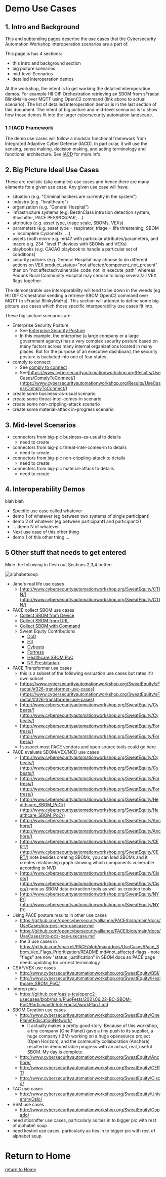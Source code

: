 # Demo Use Cases
## 1. Intro and Background

This and subtending pages describe the use cases
that the Cybersecurity Automation Workshop
interoperation scenarios are a part of.

This page is has 4 sections:
- this intro and background section
- big picture scenarios
- mid-level Scenarios
- detailed interoperation demos

At the workshop, the intent is to get working
the detailed interoperation demos.
For example HII OIF Orchestration retrieving an SBOM
from sFractal BlinkMaHa over MQTT using OpenC2 command
{link above to actual scenario}.
The list of detailed interoperation demos is in the
last section of this document. The intent of big picture and mid-level
scenarios is to show how those demos fit into the larger
cybersecurity automation landscape.

### 1.1 IACD Framework
The demo use cases will follow a modular functional framework
from Integrated Adaptive Cyber Defense (IACD).
In particular, it will use the sensing, sense making,
decision making, and acting terminology and
functional architecture.
See [IACD](./iacd.md) for more info.


## 2. Big Picture Ideal Use Cases

These are realistic (aka complex) use cases
and hence there are many elements for a given use case.
Any given use case will have:
- situation (e.g. "Criminal hackers are currently in the system")
- industry (e.g. "healthcare")
- organization (e.g. "General Hospital")
- infrastructure systems (e.g. BestInClass intrusion detection system, Stixshifter, PACE PES/PCS/PAR, ...)
- attributes (e.g. asset type, triage scale, SBOMs, VEXs)
- parameters (e.g. asset type = respirator, triage = life threatening, SBOM = incomplete CycloneDx, ...)
- assets (both micro e.g. mri47 with particular attributes/parameters, and macro e.g. 234 "level 1" devices with SBOMs and VEXs)
- playbooks (e.g. CACAO playbook to handle a particular set of conditions)
- security policies (e.g. General Hospital may choose to do different actions on VEX product_status="not affected/component_not_present" than on "not affected/vulnerable_code_not_in_execute_path" whereas Podunk Rural Community Hospital may choose to lump several/all VEX flags together.

The demonstrable use interoperability will tend to be down in the weeds
(eg HII OIF Orchestrator sending a retrieve-SBOM OpenC2 command
over MQTT to sFractal BlinkyMaHa).
This section will attempt to define some big picture use cases which
those specific interoperability use cases fit into.

These big-picture scenarios are:
- Enterprise Security Posture
    + See [Enterprise Security Posture](./enterprise_posture.md)
    + In this example, the enterprise (a large company or a large government agency) has a very complex security posture based on many factors across many internal organizations located in many places. But for the purpose of an executive dashboard, the security posture is bucketed into one of four states.
- comply to connect
   + See [comply to connect](./comply2connect.md)
   + See[https://www.cybersecurityautomationworkshop.org/Results/UseCases/ComplyToConnect/](https://www.cybersecurityautomationworkshop.org/Results/UseCases/ComplyToConnect/)
- create some business-as-usual scenario
- create some threat-intel-comes-in scenario
- create some non-crippling-attack scenario
- create some material-attack in-progress scenario

## 3. Mid-level Scenarios

- connectors from big-pic business-as-usual to details
    + need to create
- connectors from big-pic threat-intel-comes-in to details
    + need to create
- connectors from big-pic non-crippling-attack to details
    + need to create
- connectors from big-pic material-attack to details
    + need to create

## 4. Interoperability Demos

blah blah
- Specific use case called whatever
- demo 1 of whatever (eg between two systems of single participant)
- demo 2 of whatever (eg between participant1 and participant2)
-  ... demo N of whatever
-  Next use case of this other thing
- demo 1 of this other thing
 ...

## 5 Other stuff that needs to get entered
Mine the following to flesh out Sections 2,3,4 better:

![alphabetsoup](../Images/Automation.gif)

- Jane's real life use cases
   + [http://www.cybersecurityautomationworkshop.org/SweatEquity/CTIN/](http://www.cybersecurityautomationworkshop.org/SweatEquity/CTIN/)
- PACE collect SBOM use cases
    + [Collect SBOM from Device](https://github.com/opencybersecurityalliance/PACE/blob/main/docs/UseCases/collect_sbom_from_device.md)
    + [Collect SBOM from URL](https://github.com/opencybersecurityalliance/PACE/blob/main/docs/UseCases/collect_sbom_from_url.md)
    + [Collect SBOM with Command](https://github.com/opencybersecurityalliance/PACE/blob/main/docs/UseCases/collect_sbom_with_command.md)
  + Sweat Equity Contributions
    + [DoD](http://www.cybersecurityautomationworkshop.org/SweatEquity/DoD/)
    + [HII](http://www.cybersecurityautomationworkshop.org/SweatEquity/HII/)
    + [Cybeats](http://www.cybersecurityautomationworkshop.org/SweatEquity/Cybeats/)
    + [Fortress](http://www.cybersecurityautomationworkshop.org/SweatEquity/Fortress/)
    + [Healthcare SBOM PoC](http://www.cybersecurityautomationworkshop.org/SweatEquity/Healthcare_SBOM_PoC/)
    + [NY Presbitarian](http://www.cybersecurityautomationworkshop.org/SweatEquity/NYP/)
- PACE Transformer use cases
    + this is a subset of the following evaluation use cases but rates it's own subset
    + [https://www.cybersecurityautomationworkshop.org/SweatEquity/sFractal/#326-transformer-use-cases](https://www.cybersecurityautomationworkshop.org/SweatEquity/sFractal/#326-transformer-use-cases)
    + [http://www.cybersecurityautomationworkshop.org/SweatEquity/Cybeats/](http://www.cybersecurityautomationworkshop.org/SweatEquity/Cybeats/)
    + [http://www.cybersecurityautomationworkshop.org/SweatEquity/Fortress/](http://www.cybersecurityautomationworkshop.org/SweatEquity/Fortress/)
    + I suspect most PACE vendors and open source tools could go here
- PACE evaluate SBOM/VEX/NCD use cases
    + [http://www.cybersecurityautomationworkshop.org/SweatEquity/Cybeats/](http://www.cybersecurityautomationworkshop.org/SweatEquity/Cybeats/)
    + [http://www.cybersecurityautomationworkshop.org/SweatEquity/Fortress/](http://www.cybersecurityautomationworkshop.org/SweatEquity/Fortress/)
    + [http://www.cybersecurityautomationworkshop.org/SweatEquity/Healthcare_SBOM_PoC/](http://www.cybersecurityautomationworkshop.org/SweatEquity/Healthcare_SBOM_PoC/)
    + [http://www.cybersecurityautomationworkshop.org/SweatEquity/Anchore/](http://www.cybersecurityautomationworkshop.org/SweatEquity/Anchore/)
    + [http://www.cybersecurityautomationworkshop.org/SweatEquity/CERT/](http://www.cybersecurityautomationworkshop.org/SweatEquity/CERT/) note besides creating SBOMs, you can load SBOMs and it creates relationship graph showing which components vulnerable according to NVD
    + [http://www.cybersecurityautomationworkshop.org/SweatEquity/Cisco/](http://www.cybersecurityautomationworkshop.org/SweatEquity/Cisco/) note as SBOM data extraction tools as well as creation tools
    + [http://www.cybersecurityautomationworkshop.org/SweatEquity/NYP/](http://www.cybersecurityautomationworkshop.org/SweatEquity/NYP/)
- Using PACE posture results in other use cases
    + https://github.com/opencybersecurityalliance/PACE/blob/main/docs/UseCases/ips-pcs-pes-usecase.md
    + https://github.com/opencybersecurityalliance/PACE/blob/main/docs/UseCases/stix-pcs-pes-usecase.md
    + the 3 use cases in https://github.com/sparrell/PACE/blob/main/docs/UseCases/Pace_Sbom_Vex_Flags_Prioritization/README.md#not_affected-flags - note "flags" are now "status_justification" in SBOM docs so PACE page needs updating for correct terminology
- CSAF/VEX use cases
   + http://www.cybersecurityautomationworkshop.org/SweatEquity/BSI/
   + http://www.cybersecurityautomationworkshop.org/SweatEquity/Healthcare_SBOM_PoC/
- Interop pics
   + https://github.com/oasis-tcs/openc2-usecases/blob/main/PlugFests/2021.06.22-BC-SBOM-PoC/ParticipantInfo/sFractal/workPlan.1.md
- SBOM Creation use cases
   + http://www.cybersecurityautomationworkshop.org/SweatEquity/OnePlanetEducationNetwork/
      - It actually makes a pretty good story. Because of this  workshop, a tiny company (One Planet) gave a tiny push to its supplier, a huge company (IBM) working on a huge opensource project (Open Horizon), and the community collaboration (Anchore) resulted in demonstrable progress with an actual, real, useful [SBOM](../SweatEquity/OnePlanetEducationNetwork/sbom.anax.json). My day is complete.
   + http://www.cybersecurityautomationworkshop.org/SweatEquity/Anchore/
   + http://www.cybersecurityautomationworkshop.org/SweatEquity/CERT/
   + http://www.cybersecurityautomationworkshop.org/SweatEquity/Cisco/
- TAC use cases
   + http://www.cybersecurityautomationworkshop.org/SweatEquity/UniversityOslo/
- VSM use cases
   + http://www.cybersecurityautomationworkshop.org/SweatEquity/Copado/
- need stixshifter use cases, particularly as ties in to bigger pic with rest of alphabet soup
- need kestrel use cases, particularly as ties in to bigger pic with rest of alphabet soup

# Return to Home
[return to Home](../index.md)
